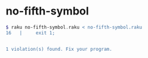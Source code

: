 # no-fifth-symbol

```raku
$ raku no-fifth-symbol.raku < no-fifth-symbol.raku
16   |     exit 1;


1 violation(s) found. Fix your program.
```
